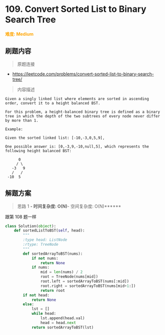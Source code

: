 # 109. Convert Sorted List to Binary Search Tree

**<font color=orange>难度: Medium</font>**

## 刷题内容

> 原题连接

* https://leetcode.com/problems/convert-sorted-list-to-binary-search-tree/

> 内容描述

```
Given a singly linked list where elements are sorted in ascending order, convert it to a height balanced BST.

For this problem, a height-balanced binary tree is defined as a binary tree in which the depth of the two subtrees of every node never differ by more than 1.

Example:

Given the sorted linked list: [-10,-3,0,5,9],

One possible answer is: [0,-3,9,-10,null,5], which represents the following height balanced BST:

      0
     / \
   -3   9
   /   /
 -10  5
```

## 解题方案

> 思路 1
******- 时间复杂度: O(N)******- 空间复杂度: O(N)******

跟第 108 题一样

```python
class Solution(object):
    def sortedListToBST(self, head):
        """
        :type head: ListNode
        :rtype: TreeNode
        """
        def sortedArrayToBST(nums):
            if not nums:
                return None
            if nums:
                mid = len(nums) / 2
                root = TreeNode(nums[mid])
                root.left = sortedArrayToBST(nums[:mid])
                root.right = sortedArrayToBST(nums[mid+1:])
                return root
        if not head:
            return None
        else:
            lst = []
            while head:
                lst.append(head.val)
                head = head.next
            return sortedArrayToBST(lst)
```

